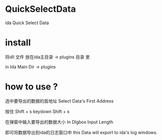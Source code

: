 # QuickSelectData
ida Quick Select Data


# install

将dll 文件 放在ida主目录 -> plugins 目录 里

in Ida Main Dir -> plugins 

# how to use ?

选中要导出的数据的首地址
Select Data's First Address

按住 Shift + s
keydown Shift + s

在弹窗中输入要导出的数据大小
In Dlgbox Input Length 

即可将数据导出到ida的日志窗口中
this Data will export to ida's log windows.

